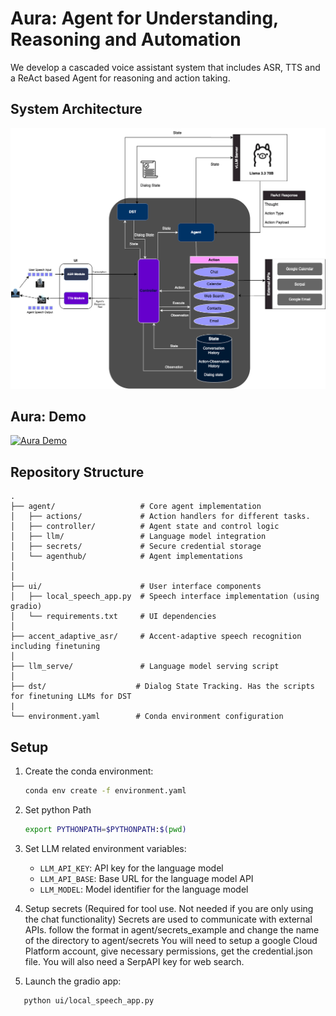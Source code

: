 # Aura: Agent for Understanding, Reasoning and Automation

We develop a cascaded voice assistant system that includes ASR, TTS and a 
ReAct based Agent for reasoning and action taking.

## System Architecture

![Aura System Architecture](docs/images/aura_system.png)

## Aura: Demo

[![Aura Demo](https://img.youtube.com/vi/cb7w0GVwwF0/0.jpg)](https://www.youtube.com/watch?v=cb7w0GVwwF0)

## Repository Structure

```
.
├── agent/                   # Core agent implementation
│   ├── actions/             # Action handlers for different tasks. 
│   ├── controller/          # Agent state and control logic
│   ├── llm/                 # Language model integration
│   ├── secrets/             # Secure credential storage
│   └── agenthub/            # Agent implementations
│  
│
├── ui/                      # User interface components
│   ├── local_speech_app.py  # Speech interface implementation (using gradio)
│   └── requirements.txt     # UI dependencies
│
├── accent_adaptive_asr/     # Accent-adaptive speech recognition including finetuning
│
├── llm_serve/               # Language model serving script
│
├── dst/                    # Dialog State Tracking. Has the scripts for finetuning LLMs for DST
|
└── environment.yaml        # Conda environment configuration
```

## Setup

1. Create the conda environment:
   ```bash
   conda env create -f environment.yaml
   ```

2. Set python Path
   ```bash
   export PYTHONPATH=$PYTHONPATH:$(pwd)
   ```
3. Set LLM related environment variables:
    - `LLM_API_KEY`: API key for the language model
    - `LLM_API_BASE`: Base URL for the language model API
    - `LLM_MODEL`: Model identifier for the language model

4. Setup secrets (Required for tool use. Not needed if you are only using the chat functionality)
    Secrets are used to communicate with external APIs. follow the format in agent/secrets_example and change the name of the directory to agent/secrets
    You will need to setup a google Cloud Platform account, give necessary permissions, get the credential.json file. You will also need a SerpAPI key for web search.

5. Launch the gradio app:
 ```bash
    python ui/local_speech_app.py
 ```